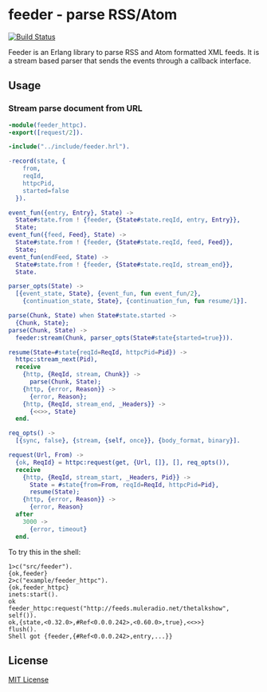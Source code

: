# feeder - parse RSS/Atom

[![Build Status](https://secure.travis-ci.org/michaelnisi/feeder.png)](http://travis-ci.org/michaelnisi/feeder)

Feeder is an Erlang library to parse RSS and Atom formatted XML feeds. It is a stream based parser that sends the events through a callback interface.

## Usage

### Stream parse document from URL

```Erlang
-module(feeder_httpc).
-export([request/2]).

-include("../include/feeder.hrl").

-record(state, {
    from,
    reqId,
    httpcPid,
    started=false
  }).

event_fun({entry, Entry}, State) ->
  State#state.from ! {feeder, {State#state.reqId, entry, Entry}},
  State;
event_fun({feed, Feed}, State) ->
  State#state.from ! {feeder, {State#state.reqId, feed, Feed}},
  State;
event_fun(endFeed, State) ->
  State#state.from ! {feeder, {State#state.reqId, stream_end}},
  State.

parser_opts(State) ->
  [{event_state, State}, {event_fun, fun event_fun/2},
    {continuation_state, State}, {continuation_fun, fun resume/1}].

parse(Chunk, State) when State#state.started ->
  {Chunk, State};
parse(Chunk, State) ->
  feeder:stream(Chunk, parser_opts(State#state{started=true})).

resume(State=#state{reqId=ReqId, httpcPid=Pid}) ->
  httpc:stream_next(Pid),
  receive
    {http, {ReqId, stream, Chunk}} ->
      parse(Chunk, State);
    {http, {error, Reason}} ->
      {error, Reason};
    {http, {ReqId, stream_end, _Headers}} ->
      {<<>>, State}
  end.

req_opts() ->
  [{sync, false}, {stream, {self, once}}, {body_format, binary}].

request(Url, From) ->
  {ok, ReqId} = httpc:request(get, {Url, []}, [], req_opts()),
  receive
    {http, {ReqId, stream_start, _Headers, Pid}} ->
      State = #state{from=From, reqId=ReqId, httpcPid=Pid},
      resume(State);
    {http, {error, Reason}} ->
      {error, Reason}
  after
    3000 ->
      {error, timeout}
  end.
```

To try this in the shell:

```
1>c("src/feeder").
{ok,feeder}
2>c("example/feeder_httpc").
{ok,feeder_httpc}
inets:start().
ok
feeder_httpc:request("http://feeds.muleradio.net/thetalkshow", self()).
ok,{state,<0.32.0>,#Ref<0.0.0.242>,<0.60.0>,true},<<>>}
flush().
Shell got {feeder,{#Ref<0.0.0.242>,entry,...}}
```

## License

[MIT License](https://raw.github.com/michaelnisi/feeder/master/LICENSE)
